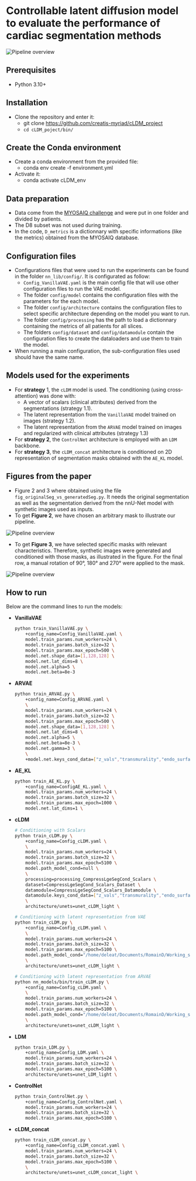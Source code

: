 # Controllable latent diffusion model to evaluate the performance of cardiac segmentation methods


![Pipeline overview](./figures/fig1_pipeline.png "Figure 1.")



## Prerequisites
- Python 3.10+


## Installation
- Clone the repository and enter it:
    - git clone <https://github.com/creatis-myriad/cLDM_project>
    - `cd cLDM_poject/bin/`


## Create the Conda environment
- Create a conda environment from the provided file:
    - conda env create -f environment.yml
- Activate it:
    - conda activate cLDM_env


## Data preparation
- Data come from the [MYOSAIQ challenge](https://www.creatis.insa-lyon.fr/Challenge/myosaiq/) and were put in one folder and divided by patients.
- The D8 subset was not used during training.
- In the code, `D_metrics` is a dictionnary with specific informations (like the metrics) obtained from the MYOSAIQ database.


## Configuration files
- Configurations files that were used to run the experiments can be found in the folder `nn_lib/config/`. It is configurated as follow:
    - `Config_VanillaVAE.yaml` is the main config file that will use other configuration files to run the VAE model.
    - The folder `config/model` contains the configuration files with the parameters for the each model.
    - The folder `config/architecture` contains the configuration files to select specific architecture depending on the model you want to run.
    - The folder `config/processing` has the path to load a dictionnary containing the metrics of all patients for all slices.
    - The folders `config/dataset` and `config/datamodule` contain the configuration files to create the dataloaders and use them to train the model.
- When running a main configuration, the sub-configuration files used should have the same name.


## Models used for the experiments
- For **strategy** 1, the `cLDM` model is used. The conditioning (using cross-attention) was done with:
    - A vector of scalars (clinical attributes) derived from the segmentations (strategy 1.1).
    - The latent representation from the `VanillaVAE` model trained on images (strategy 1.2). 
    - The latent representation from the `ARVAE` model trained on images and regularized with clinical attributes (strategy 1.3)
- For **strategy 2**, the `ControlNet` architecture is employed with an `LDM` backbone.
- For **strategy 3**, the `cLDM_concat` architecture is conditioned on 2D representation of segmentation masks obtained with the `AE_KL` model.


## Figures from the paper
- Figure 2 and 3 where obtained using the file `fig_originalSeg_vs_generatedSeg.py`. It needs the original segmentation as well as the segmentation derived from the nnU-Net model with synthetic images used as inputs.
- To get **Figure 2**, we have chosen an arbitrary mask to illustrate our pipeline.

![Pipeline overview](./figures/Dice_segGen_v2.png "Figure 2.")

- To get **Figure 3**, we have selected specific masks with relevant characteristics. Therefore, synthetic images were generated and conditioned with those masks, as illustrated in the figure. For the final row, a manual rotation of 90°, 180° and 270° were applied to the mask.

![Pipeline overview](./figures/qualitative_result_v4.png "Figure 3.")


## How to run
Below are the command lines to run the models:
- **VanillaVAE**

    ```bash
    python train_VanillaVAE.py \
        +config_name=Config_VanillaVAE.yaml \
        model.train_params.num_workers=24 \
        model.train_params.batch_size=32 \
        model.train_params.max_epoch=500 \
        model.net.shape_data=[1,128,128] \
        model.net.lat_dims=8 \
        model.net.alpha=5 \
        model.net.beta=8e-3
    ```

- **ARVAE**

    ```bash
    python train_ARVAE.py \
        +config_name=Config_ARVAE.yaml \
        \
        model.train_params.num_workers=24 \
        model.train_params.batch_size=32 \
        model.train_params.max_epoch=500 \
        model.net.shape_data=[1,128,128] \
        model.net.lat_dims=8 \
        model.net.alpha=5 \
        model.net.beta=8e-3 \
        model.net.gamma=3 \
        \
        +model.net.keys_cond_data=["z_vals","transmurality","endo_surface_length","infarct_size_2D"] \
    ```

- **AE_KL**

    ```bash
    python train_AE_KL.py \
        +config_name=ConfigAE_KL.yaml \
        model.train_params.num_workers=24 \
        model.train_params.batch_size=32 \
        model.train_params.max_epoch=1000 \
        model.net.lat_dims=1 \
    ```

- **cLDM**

    ```bash
    # Conditioning with Scalars
    python train_cLDM.py \
        +config_name=Config_cLDM.yaml \
        \
        model.train_params.num_workers=24 \
        model.train_params.batch_size=32 \
        model.train_params.max_epoch=5100 \
        model.path_model_cond=null \
        \
        processing=processing_CompressLgeSegCond_Scalars \
        dataset=CompressLgeSegCond_Scalars_Dataset \
        datamodule=CompressLgeSegCond_Scalars_Datamodule \
        datamodule.keys_cond_data=["z_vals","transmurality","endo_surface_length","infarct_size_2D"] \
        \
        architecture/unets=unet_cLDM_light \

    ```

    ```bash
    # Conditioning with latent representation from VAE 
    python train_cLDM.py \
        +config_name=Config_cLDM.yaml \
        \
        model.train_params.num_workers=24 \
        model.train_params.batch_size=32 \
        model.train_params.max_epoch=5100 \
        model.path_model_cond="/home/deleat/Documents/RomainD/Working_space/NN_models/training_Pytorch/training_VAE/training_LgeMyosaiq_v2/2025-01-06 10:13:45_106e_img_base" \
        \
        architecture/unets=unet_cLDM_light \

    ```

    ```bash
    # Conditioning with latent representation from ARVAE
    python nn_models/bin/train_cLDM.py \
        +config_name=Config_cLDM.yaml \
        \
        model.train_params.num_workers=24 \
        model.train_params.batch_size=32 \
        model.train_params.max_epoch=5100 \
        model.path_model_cond="/home/deleat/Documents/RomainD/Working_space/NN_models/training_Pytorch/training_ARVAE/training_LgeMyosaiq_v2/2025-01-06 14:23:29_72e_img_base" \
        \
        architecture/unets=unet_cLDM_light \
    ```

- **LDM**

    ```bash
    python train_LDM.py \
        +config_name=Config_LDM.yaml \
        model.train_params.num_workers=24 \
        model.train_params.batch_size=32 \
        model.train_params.max_epoch=5100 \
        architecture/unets=unet_LDM_light \
    ```

- **ControlNet**

    ```bash
    python train_ControlNet.py \
        +config_name=Config_ControlNet.yaml \
        model.train_params.num_workers=24 \
        model.train_params.batch_size=32 \
        model.train_params.max_epoch=5100 \
    ```

- **cLDM_concat**

    ```bash
    python train_cLDM_concat.py \
        +config_name=Config_cLDM_concat.yaml \
        model.train_params.num_workers=24 \
        model.train_params.batch_size=32 \
        model.train_params.max_epoch=5100 \
        \
        architecture/unets=unet_cLDM_concat_light \
    ```








